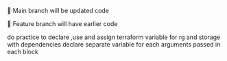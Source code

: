 🎋:Main branch will be updated code 




🎋:Feature branch will have earlier code


do practice to declare ,use and assign terraform variable for rg and storage with dependencies declare  separate variable for each arguments passed in each block
